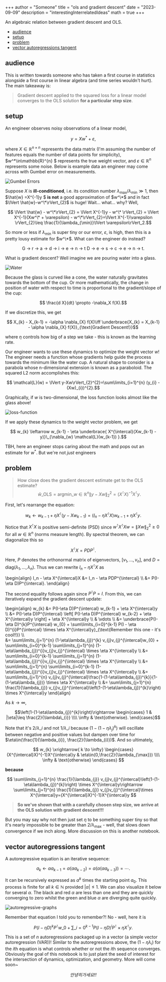 +++
author = "Someone"
title = "ols and gradient descent"
date = "2023-09-09"
description = "interestingInterrelatedIdeas"
math = true
+++

An algebraic relation between gradient descent and OLS.
<!--more-->

- [audience](#audience)
- [setup](#setup)
- [problem](#problem)
- [vector autoregressions tangent](#vector-autoregressions-tangent)

## audience
This is written towards someone who has taken a first course in statistics alongside a first course in linear algebra (and time series wouldn't hurt). The main takeaway is:
> Gradient descent applied to the squared loss for a linear model converges to the OLS solution **for a particular step size**.

## setup
An engineer observes noisy observations of a linear model, 

$$ y=Xw^* + \varepsilon ,$$ 

where $X\in\mathbb{R}^{n\times n}$ represents the data matrix (I'm assuming the number of features equals the number of data points for simplicity), $w^\*\in\mathbb{R}^{n} $ represents the true weight vector, and $\varepsilon \in \mathbb{R}^n$ represents some noise. Below is example data an engineer may come across with Gumbel error on measurements.

![Gumbel Errors](/exampleData.png)

Suppose $X$ is **ill-conditioned**, i.e. its condition number $\lambda_{\max}/\lambda_{\min}\gg 1$, then $\hat{w} =X^{-1}y $ **is not** a good approximation of $w^\*$ and in fact $\lVert \hat{w}-w^\*\rVert_{2}$ is huge! Wait... what... why? Well,

$$ \lVert \hat{w}  - w^\*\rVert_{2} = \lVert X^{-1}y - w^\* \rVert_{2} = \lVert X^{-1}(Xw^\* + \varepsilon) - w^\*\rVert_{2}=\lVert X^{-1}\varepsilon \rVert_{2}\leq \frac{1}{\lambda_{\min}}\lVert \varepsilon\rVert_2.$$

So more or less if $\lambda_{\min}$ is super tiny or our error, $\varepsilon$, is high, then this is a pretty lousy estimate for $w^\*$. What can the engineer do instead? 

<center> G -> r -> a -> d -> i -> e -> n -> t D -> e -> s -> c -> e -> n -> t. </center>


What is gradient descent? Well imagine we are pouring water into a glass. 


![Water](/drink.gif)

Because the glass is curved like a cone, the water naturally gravitates towards the bottom of the cup. Or more mathematically, the change in position of water with respect to time is proportional to the gradient/slope of the cup:

$$ \frac{d X}{dt} \propto -\nabla_X f(X).$$

If we discretize this, we get 

$$ X_{k} - X_{k-1} = -\alpha \nabla_{X} f(X)\iff \underbrace{X_{k} = X_{k-1} - \alpha \nabla_{X} f(X)}_{\text{Gradient Descent!}}$$

where $\eta$ controls how big of a step we take - this is known as the learning rate.

Our engineer wants to use these dynamics to optimize the weight vector $w$! The engineer needs a function whose gradients help guide the process towards the minimum like the water cup. A natural shape to consider is a parabola whose n-dimensional extension is known as a paraboloid. The squared L2 norm accomplishes this:

$$ \mathcal{L}(w) = \lVert y-Xw\rVert_{2}^{2}=\sum\limits_{i=1}^{n} (y_{i} - (Xw)_{i})^{2}.$$

Graphically, if $w$ is two-dimensional, the loss function looks almost like the glass above!

![loss-function](/lossFunction.png)

If we apply these dynamics to the weight vector problem, we get

$$ w_{k} \leftarrow w_{k-1} - \eta \underbrace{ X^{\intercal}(Xw_{k-1} - y)}\_{\nabla_{w} \mathcal{L}(w_{k-1}) }.$$

TBH, here an engineer stops caring about the math and pops out an estimate for $w^*$. But we're not *just* engineers

## problem

 > How close does the gradient descent estimate get to the OLS estimate?
$$ \hat{w}\_{\text{OLS}}= \mathrm{argmin}\_{ w\in\mathbb{R}^{n}} \lVert y-Xw\rVert_{2}^{2} = (X^{\intercal} X)^{-1}X^{\intercal} y.$$

First, let's rearrange the equation: 

$$ w_{k} \leftarrow w_{k-1} + \eta X^{\intercal}(y - Xw_{k-1}) = (I_n - \eta X^{\intercal}X)w_{k-1} + \eta X^{\intercal}y.$$

Notice that $X^{\intercal} X$ is positive semi-definite (PSD) since $w^{\intercal} X^\intercal X w= \lVert Xw\rVert_{2}^{2}\geq 0$ for all $w\in\mathbb{R}^{n}$ (norms measure length). By spectral theorem, we can diagonalize this so 

$$X^\intercal X = PDP^{\intercal}.$$

Here, $P$ denotes the orthonormal matrix of eigenvectors, $[v_{1},\dots, v_{n}]$, and $D=\mathrm{diag}(\lambda_1,\dots,\lambda_n)$. Thus we can rewrite $I_n - \eta X^{\intercal}X$ as 

\begin{align}
   I_n - \eta X^{\intercal}X &= I_n - \eta PDP^{\intercal} \\\\
   &= P(I-\eta D)P^{\intercal}.
\end{align}

The second equality follows again since $P^{\intercal}P=I$. From this, we can iteratively expand the gradient descent update:

\begin{align}
   w_{k} &= P(I-\eta D)P^{\intercal} w_{k-1} + \eta X^{\intercal}y \\\\
   &= P(I-\eta D)P^{\intercal} \left[ P(I-\eta D)P^{\intercal} w_{k-2} + \eta X^{\intercal}y \right] + \eta X^{\intercal}y \\\\
   & \vdots \\\\
   &= \underbrace{P(I-\eta D)^{k}P^{\intercal} w\_{0} + \sum\limits\_{i=0}^{k-1} P(I - \eta D)^{i}P^{\intercal} \times \eta X^{\intercal}y}\_{\text{Remember this one - it's cool!!}} \\\\\
   &= \sum\limits_{j=1}^{n} (1-\eta\lambda_{j})^{k} v_{j}v_{j}^{\intercal}w_{0} + \sum\limits_{i=0}^{k-1} \sum\limits_{j=1}^{n} (1-\eta\lambda_{j})^{i}v_{j}v_{j}^{\intercal} \times \eta X^{\intercal}y \\\\
   &= \sum\limits_{i=0}^{k-1} \sum\limits_{j=1}^{n} (1-\eta\lambda_{j})^{i}v_{j}v_{j}^{\intercal} \times \eta X^{\intercal}y \\\\
   &= \sum\limits_{j=1}^{n} \sum\limits_{i=0}^{k-1} (1-\eta\lambda_{j})^{i}v_{j}v_{j}^{\intercal} \times \eta X^{\intercal}y \\\\
   &= \sum\limits_{j=1}^{n} v_{j}v_{j}^{\intercal}\frac{1-(1-\eta\lambda_{j})^{k}}{1-(1-\eta\lambda_{j})} \times \eta X^{\intercal}y \\\\
   &= \sum\limits_{j=1}^{n} \frac{1}{\lambda_{j}} v_{j}v_{j}^{\intercal}\left(1-(1-\eta\lambda_{j})^{k}\right) \times X^{\intercal}y
\end{align}

As $k\rightarrow\infty$, 

$$\left(1-(1-\eta\lambda_{j})^{k}\right)\rightarrow \begin{cases} 1 & |\eta|\leq \frac{2}{\lambda\_{i}} \\\\ \infty & \text{otherwise}. \end{cases}$$

Note that it's $2/\lambda\_{i}$ and not $1/\lambda\_{i}$ because $\left(1-(1-\eta\lambda_{j})^{k}\right)$ will oscillate between negative and positive values but dampen over time for $\eta\in(\frac{1}{\lambda_{i}}, \frac{2}{\lambda_{i}})$. And so ultimately, 

$$
w_{k} \xrightarrow{ k \to \infty} 
\begin{cases} 
(X^{\intercal}X)^{-1}X^{\intercal}y & \eta\in(0,\frac{2}{\lambda_{\max}}) \\\\
\infty & \text{otherwise}
\end{cases}
$$

**because** 

$$
\sum\limits_{j=1}^{n} \frac{1}{\lambda_{j}} v_{j}v_{j}^{\intercal}\left(1-(1-\eta\lambda_{j})^{k}\right) \times X^{\intercal}y\rightarrow \sum\limits_{j=1}^{n} \frac{1}{\lambda_{j}} v_{j}v_{j}^{\intercal}\times X^{\intercal}y=(X^{\intercal}X)^{-1}X^{\intercal}y
$$

> **So we've shown that with a carefully chosen step size, we arrive at the OLS solution with gradient descent!!!**

But you may say why not then just set $\eta$ to be something super tiny so that it's nearly impossible to be greater than $2/\lambda_{\max}$ - well, that slows down convergence if we inch along. More discussion on this is another notebook. 

## vector autoregressions tangent

A autoregressive equation is an iterative sequence: 

$$ a_{k}\leftarrow \alpha a_{k-1}=\alpha (\alpha a_{k-2})=\alpha(\alpha (\alpha a_{k-3}))=\cdots .$$

It can be recursively expressed as $\alpha^{k}$ times the starting point $a_{0}$. This process is finite for all $k\in\mathbb{N}$ provided $|\alpha|\leq 1$. We can also visualize it below for several $\alpha$. The black and red $\alpha$ are less than one and they are quickly converging to zero whilst the green and blue $\alpha$ are diverging quite quickly.

![autoregressive-graphs](/autoregressive_overlay.gif)

Remember that equation I told you to remember?! No - well, here it is  

$$ P(I-\eta D)^{k}P^{\intercal} w\_{0} + \sum\limits\_{i=0}^{k-1} P(I - \eta D)^{i}P^{\intercal} \times \eta X^{\intercal}y.$$

This is a set of $n$ autoregressions packaged up in a vector (a simple vector autoregression (VAR))! Similar to the autoregressions above, the $(1-\eta\lambda_{i})$ for the $i$th equation is what controls whether or not the $i$th sequence converges. Obviously the goal of this notebook is to just plant the seed of interest for the intersection of dynamics, optimization, and geometry. More will come soon~

<div style="text-align: center;">
<em>안녕히가세요!!</em>
</div>

